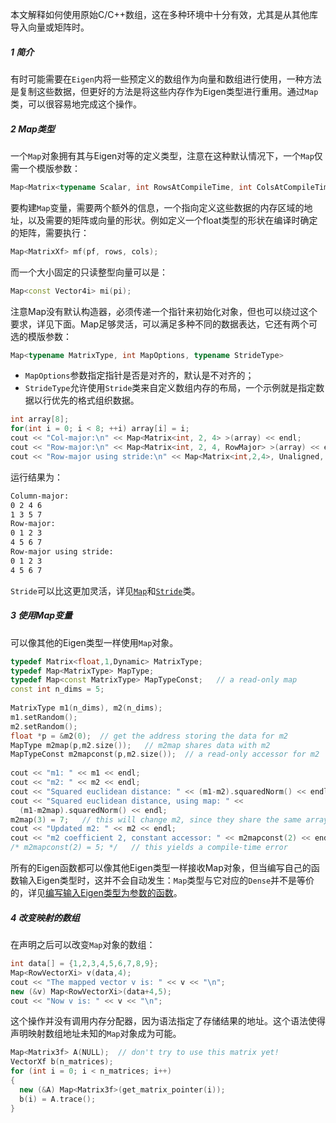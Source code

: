 本文解释如何使用原始C/C++数组，这在多种环境中十分有效，尤其是从其他库导入向量或矩阵时。



##### 1 简介

有时可能需要在`Eigen`内将一些预定义的数组作为向量和数组进行使用，一种方法是复制这些数据，但更好的方法是将这些内存作为Eigen类型进行重用。通过`Map`类，可以很容易地完成这个操作。



##### 2 Map类型

一个`Map`对象拥有其与Eigen对等的定义类型，注意在这种默认情况下，一个`Map`仅需一个模版参数：

```cpp
Map<Matrix<typename Scalar, int RowsAtCompileTime, int ColsAtCompileTime>>
```

要构建`Map`变量，需要两个额外的信息，一个指向定义这些数据的内存区域的地址，以及需要的矩阵或向量的形状。例如定义一个float类型的形状在编译时确定的矩阵，需要执行：

```cpp
Map<MatrixXf> mf(pf, rows, cols);
```

而一个大小固定的只读整型向量可以是：

```cpp
Map<const Vector4i> mi(pi);
```

注意Map没有默认构造器，必须传递一个指针来初始化对象，但也可以绕过这个要求，详见下面。Map足够灵活，可以满足多种不同的数据表达，它还有两个可选的模版参数：

```cpp
Map<typename MatrixType, int MapOptions, typename StrideType>
```

- `MapOptions`参数指定指针是否是对齐的，默认是不对齐的；
- `StrideType`允许使用`Stride`类来自定义数组内存的布局，一个示例就是指定数据以行优先的格式组织数据。

```cpp
int array[8];
for(int i = 0; i < 8; ++i) array[i] = i;
cout << "Col-major:\n" << Map<Matrix<int, 2, 4> >(array) << endl;
cout << "Row-major:\n" << Map<Matrix<int, 2, 4, RowMajor> >(array) << endl;
cout << "Row-major using stride:\n" << Map<Matrix<int,2,4>, Unaligned, Stride<1,4> >(array) << endl;
```

运行结果为：

```bash
Column-major:
0 2 4 6
1 3 5 7
Row-major:
0 1 2 3
4 5 6 7
Row-major using stride:
0 1 2 3
4 5 6 7
```

`Stride`可以比这更加灵活，详见[`Map`](https://eigen.tuxfamily.org/dox/classEigen_1_1Map.html)和[`Stride`](https://eigen.tuxfamily.org/dox/classEigen_1_1Stride.html)类。



##### 3 使用Map变量

可以像其他的Eigen类型一样使用`Map`对象。

```cpp
typedef Matrix<float,1,Dynamic> MatrixType;
typedef Map<MatrixType> MapType;
typedef Map<const MatrixType> MapTypeConst;   // a read-only map
const int n_dims = 5;
  
MatrixType m1(n_dims), m2(n_dims);
m1.setRandom();
m2.setRandom();
float *p = &m2(0);  // get the address storing the data for m2
MapType m2map(p,m2.size());   // m2map shares data with m2
MapTypeConst m2mapconst(p,m2.size());  // a read-only accessor for m2
 
cout << "m1: " << m1 << endl;
cout << "m2: " << m2 << endl;
cout << "Squared euclidean distance: " << (m1-m2).squaredNorm() << endl;
cout << "Squared euclidean distance, using map: " <<
  (m1-m2map).squaredNorm() << endl;
m2map(3) = 7;   // this will change m2, since they share the same array
cout << "Updated m2: " << m2 << endl;
cout << "m2 coefficient 2, constant accessor: " << m2mapconst(2) << endl;
/* m2mapconst(2) = 5; */   // this yields a compile-time error
```

所有的Eigen函数都可以像其他Eigen类型一样接收Map对象，但当编写自己的函数输入Eigen类型时，这并不会自动发生：`Map`类型与它对应的`Dense`并不是等价的，详见[编写输入Eigen类型为参数的函数](https://eigen.tuxfamily.org/dox/TopicFunctionTakingEigenTypes.html)。



##### 4 改变映射的数组

在声明之后可以改变`Map`对象的数组：

```cpp
int data[] = {1,2,3,4,5,6,7,8,9};
Map<RowVectorXi> v(data,4);
cout << "The mapped vector v is: " << v << "\n";
new (&v) Map<RowVectorXi>(data+4,5);
cout << "Now v is: " << v << "\n";
```

这个操作并没有调用内存分配器，因为语法指定了存储结果的地址。这个语法使得声明映射数组地址未知的`Map`对象成为可能。

```cpp
Map<Matrix3f> A(NULL);  // don't try to use this matrix yet!
VectorXf b(n_matrices);
for (int i = 0; i < n_matrices; i++)
{
  new (&A) Map<Matrix3f>(get_matrix_pointer(i));
  b(i) = A.trace();
}
```

